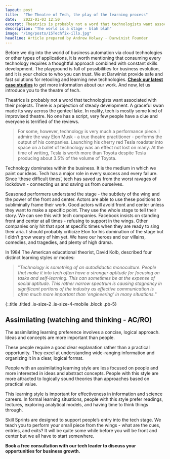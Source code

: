 ```yaml
---
layout: post
title:  "The Theatre of Tech, the play of the learning process"
date:   2022-01-03 12:50
excerpt: Theatrics is probably not a word that technologists want associated with their projects. There is a projection of steady development. In reality, tech is mostly some kind of improvised theatre. No one has a script, very few people have a clue and everyone is terrified of the reviews.
description: "The world is a stage - blah blah"
image: "/img/posts/15Techfix-illo.jpg"
headline: Article prepared by Andrew Holway - Darwinist Founder
---
```

Before we dig into the world of business automation via cloud technologies or other types of applications, it is worth mentioning that consuming every technology requires a thoughtful approach combined with constant skills development. The playground is full of possibilities for business evolution, and it is your choice to who you can trust. We at Darwinist provide safe and fast solutions for retooling and learning new technologies. [**Check our latest case studies**](/case-study/) to get more information about our work. And now, let us introduce you to the theatre of tech. 

Theatrics is probably not a word that technologists want associated with their projects. There is a projection of steady development. A graceful swan made its way across the genteel lake. In reality, tech is mostly some kind of improvised theatre. No one has a script, very few people have a clue and everyone is terrified of the reviews.

>For some, however, technology is very much a performance piece. I admire the way Elon Musk - a true theatre practitioner - performs the output of his companies. Launching his cherry red Tesla roadster into space on a ballet of technology was an effect not lost on many. At the time of writing, Tesla is worth more than Toyota despite Tesla producing about 3.5% of the volume of Toyota.

Technology dominates within the business. It is the medium in which we paint our ideas. Tech has a major role in every success and every failure. Since ‘these difficult times’, tech has saved us from the worst ravages of lockdown - connecting us and saving us from ourselves.

Seasoned performers understand the stage - the subtlety of the wing and the power of the front and center. Actors are able to use these positions to subliminally frame their work. Good actors will avoid front and center unless they want to make a specific point. They use the whole stage to tell their story. We can see this with tech companies. Facebook insists on standing front and center at all times - refusing to support in the wings. Other companies only hit that spot at specific times when they are ready to sing their aria. I should probably criticize Elon for his domination of the stage but I didn’t grow weary of him yet. We have our heroes and our villains, comedies, and tragedies, and plenty of high drama.

In 1984 The American educational theorist, David Kolb, described four distinct learning styles or modes:

>"*Technology is something of an autodidactic monoculture. People that make it into tech often have a stronger aptitude for focusing on tasks and self-learning. This can sometimes be at the expense of social aptitude. This rather narrow spectrum is causing stagnancy in significant portions of the industry as effective communication is often much more important than ‘engineering’ in many situations.*"

{:.title .titled .is-size-2 .is-size-4-mobile .block .pb-5}
## Assimilating (watching and thinking - AC/RO)

The assimilating learning preference involves a concise, logical approach. Ideas and concepts are more important than people.

These people require a good clear explanation rather than a practical opportunity. They excel at understanding wide-ranging information and organizing it in a clear, logical format.

People with an assimilating learning style are less focused on people and more interested in ideas and abstract concepts. People with this style are more attracted to logically sound theories than approaches based on practical value.

This learning style is important for effectiveness in information and science careers. In formal learning situations, people with this style prefer readings, lectures, exploring analytical models, and having time to think things through.

Skill Sprints are designed to support people’s entry into the tech stage. We teach you to perform your small piece from the wings - what are the cues, entries, and exits? It will be quite some while before you will be front and center but we all have to start somewhere.

**Book a free consultation with our tech leader to discuss your opportunities for business growth.**